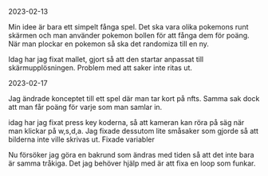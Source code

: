 2023-02-13

Min idee är bara ett simpelt fånga spel. Det ska vara olika
pokemons runt skärmen och man använder pokemon bollen för att fånga
dem för poäng. När man plockar en pokemon så ska det randomiza till en ny.

Idag har jag fixat mallet, gjort så att den startar anpassat till skärmupplösningen.
Problem med att saker inte ritas ut.


2023-02-17

Jag ändrade konceptet till ett spel där man tar kort på nfts.
Samma sak dock att man får poäng för varje som man samlar in.

idag har jag fixat press key koderna, så att kameran kan röra på säg när man
klickar på w,s,d,a.
Jag fixade dessutom lite småsaker som gjorde så att bilderna inte ville skrivas ut.
Fixade variabler

Nu försöker jag göra en bakrund som ändras med tiden så att det inte bara är samma tråkiga.
Det jag behöver hjälp med är att fixa en loop som funkar.

